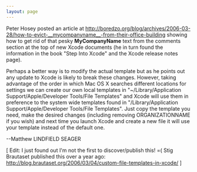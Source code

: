 ```yaml
---
layout: page
---
```




Peter Hosey posted an article at http://boredzo.org/blog/archives/2006-03-28/how-to-evict-__mycompanyname__-from-their-office-building showing how to get rid of that pesky __MyCompanyName__ text from the comments section at the top of new Xcode documents (he in turn found the information in the book "Step Into Xcode" and the Xcode release notes page).

Perhaps a better way is to modify the actual template but as he points out any update to Xcode is likely to break these changes. However, taking advantage of the order in which Mac OS X searches different locations for settings we can create our own local templates in "~/Library/Application Support/Apple/Developer Tools/File Templates" and Xcode will use them in preference to the system wide templates found in "/Library/Application Support/Apple/Developer Tools/File Templates". Just copy the template you need, make the desired changes (including removing ORGANIZATIONNAME if you wish) and next time you launch Xcode and create a new file it will use your template instead of the default one.

--Matthew LINDFIELD SEAGER

[ Edit: I just found out I'm not the first to discover/publish this! =( Stig Brautaset published this over a year ago: http://blog.brautaset.org/2006/03/04/custom-file-templates-in-xcode/ ]

